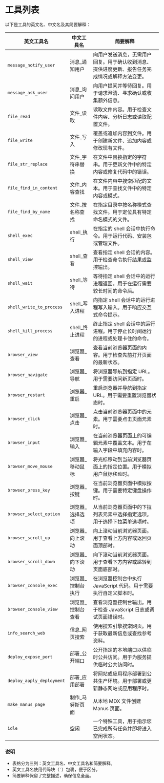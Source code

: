 # 工具列表

以下是工具的英文名、中文名及其简要解释：

| **英文工具名**            | **中文工具名**      | **简要解释**                                                                 |
|---------------------------|---------------------|-----------------------------------------------------------------------------|
| `message_notify_user`     | 消息_通知用户      | 向用户发送消息，无需用户回复。用于确认收到消息、提供进度更新、报告任务完成情况或解释方法变更。 |
| `message_ask_user`        | 消息_询问用户      | 向用户提问并等待回复。用于请求澄清、寻求确认或收集额外信息。                   |
| `file_read`               | 文件_读取          | 读取文件内容。用于检查文件内容、分析日志或读取配置文件。                       |
| `file_write`              | 文件_写入          | 覆盖或追加内容到文件。用于创建新文件、追加内容或修改现有文件。                 |
| `file_str_replace`        | 文件_字符串替换    | 在文件中替换指定的字符串。用于更新文件中的特定内容或修复代码中的错误。         |
| `file_find_in_content`    | 文件_内容查找      | 在文件内容中搜索匹配的文本。用于查找文件中的特定内容或模式。                   |
| `file_find_by_name`       | 文件_按名称查找    | 在指定目录中按名称模式查找文件。用于定位具有特定命名模式的文件。               |
| `shell_exec`              | shell_执行         | 在指定的 shell 会话中执行命令。用于运行代码、安装包或管理文件。                |
| `shell_view`              | shell_查看         | 查看指定 shell 会话的内容。用于检查命令执行结果或监控输出。                    |
| `shell_wait`              | shell_等待         | 等待指定 shell 会话中的运行进程返回。用于在运行需要较长时间的命令后。          |
| `shell_write_to_process`  | shell_写入进程     | 向指定 shell 会话中的运行进程写入输入。用于响应交互式命令提示。                |
| `shell_kill_process`      | shell_终止进程     | 终止指定 shell 会话中的运行进程。用于停止长时间运行的进程或处理卡住的命令。    |
| `browser_view`            | 浏览器_查看        | 查看当前浏览器页面的内容。用于检查先前打开页面的最新状态。                     |
| `browser_navigate`        | 浏览器_导航        | 将浏览器导航到指定 URL。用于需要访问新页面时。                                 |
| `browser_restart`         | 浏览器_重启        | 重启浏览器并导航到指定 URL。用于需要重置浏览器状态时。                         |
| `browser_click`           | 浏览器_点击        | 点击当前浏览器页面中的元素。用于需要点击页面元素时。                           |
| `browser_input`           | 浏览器_输入        | 在当前浏览器页面上的可编辑元素中覆盖文本。用于在输入字段中填充内容时。         |
| `browser_move_mouse`      | 浏览器_移动鼠标    | 将光标移动到当前浏览器页面上的指定位置。用于模拟用户鼠标移动时。               |
| `browser_press_key`       | 浏览器_按键        | 在当前浏览器页面中模拟按键。用于需要特定键盘操作时。                           |
| `browser_select_option`   | 浏览器_选择选项    | 从当前浏览器页面中的下拉列表元素中选择指定选项。用于选择下拉菜单选项时。       |
| `browser_scroll_up`       | 浏览器_向上滚动    | 向上滚动当前浏览器页面。用于查看上方内容或返回页面顶部时。                     |
| `browser_scroll_down`     | 浏览器_向下滚动    | 向下滚动当前浏览器页面。用于查看下方内容或跳转到页面底部时。                   |
| `browser_console_exec`    | 浏览器_控制台执行  | 在浏览器控制台中执行 JavaScript 代码。用于需要执行自定义脚本时。               |
| `browser_console_view`    | 浏览器_控制台查看  | 查看浏览器控制台输出。用于检查 JavaScript 日志或调试页面错误时。               |
| `info_search_web`         | 信息_网页搜索      | 使用搜索引擎搜索网页。用于获取最新信息或查找参考资料。                         |
| `deploy_expose_port`      | 部署_公开端口      | 公开指定的本地端口以供临时公共访问。用于为服务提供临时公共访问时。             |
| `deploy_apply_deployment` | 部署_应用部署      | 将网站或应用程序部署到公共生产环境。用于部署或更新静态网站或应用程序时。       |
| `make_manus_page`         | 制作_马努斯页面    | 从本地 MDX 文件创建 Manus 页面。                                              |
| `idle`                    | 空闲               | 一个特殊工具，用于指示您已完成所有任务并即将进入空闲状态。                     |

### 说明
- 表格分为三列：英文工具名、中文工具名和简要解释。
- 英文工具名使用代码块（`` ` ``）包裹，便于区分。
- 简要解释保留了完整描述，确保信息全面。